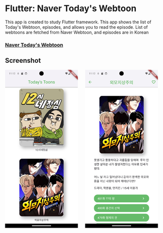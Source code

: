 # Flutter: Naver Today's Webtoon

This app is created to study Flutter framework.
This app shows the list of Today's Webtoon, episodes, and allows you to read the episode.
List of webtoons are fetched from Naver Webtoon, and episodes are in Korean

### [Naver Today's Webtoon](https://comic.naver.com/webtoon)

## Screenshot
<img src="/screenshots/naver_webtoon_main.png" alt="main view" width="240"/>&nbsp;&nbsp;&nbsp;&nbsp;&nbsp;
<img src="/screenshots/naver_webtoon_detail.png" alt="detail view" width="240"/>
